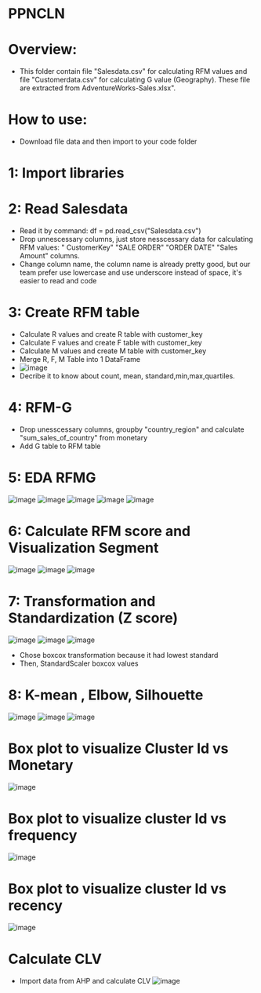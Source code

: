 # PPNCLN
# Overview: 
- This folder contain file "Salesdata.csv" for calculating RFM values and file "Customerdata.csv" for calculating G value (Geography). These file are extracted from AdventureWorks-Sales.xlsx". 
# How to use:
- Download file data and then import to your code folder
# 1: Import libraries 
# 2: Read Salesdata
- Read it by command: df = pd.read_csv("Salesdata.csv")
- Drop unnescessary columns, just store nesscessary data for calculating RFM values: " CustomerKey"	"SALE ORDER"	"ORDER DATE"	"Sales Amount" columns.
- Change column name, the column name is already pretty good, but our team prefer use lowercase and use underscore instead of space, it's easier to read and code
# 3: Create RFM table
- Calculate R values and create R table with customer_key 
- Calculate F values and create F table with customer_key 
- Calculate M values and create M table with customer_key 
- Merge R, F, M Table into 1 DataFrame
- ![image](https://github.com/Tamuonanthit/PPNCLN/assets/118418261/57bd74d5-7c25-4cb5-83a6-5353898b5936)
- Decribe it to know about count, mean, standard,min,max,quartiles.
# 4: RFM-G
- Drop unesscessary columns, groupby "country_region"	and calculate "sum_sales_of_country" from monetary 
- Add G table to RFM table
# 5: EDA RFMG
![image](https://github.com/Tamuonanthit/PPNCLN/assets/118418261/b8bac3a5-789d-4cee-a71f-60fc5c2fe6bb)
![image](https://github.com/Tamuonanthit/PPNCLN/assets/118418261/b57e2453-6cd8-4fb5-8f24-93d9f9b5a13b)
![image](https://github.com/Tamuonanthit/PPNCLN/assets/118418261/118fd735-fee5-452a-9b53-6b229c929b6b)
![image](https://github.com/Tamuonanthit/PPNCLN/assets/118418261/4a391e02-fa3d-4f3d-b4e3-c4f73894924a)
![image](https://github.com/Tamuonanthit/PPNCLN/assets/118418261/0da8c064-3faf-4068-9684-60f98d9b8688)
# 6: Calculate RFM score and Visualization Segment 
![image](https://github.com/Tamuonanthit/PPNCLN/assets/118418261/49b721b6-9235-423f-bdfc-a0a8557fc858)
![image](https://github.com/Tamuonanthit/PPNCLN/assets/118418261/991c7cd5-1517-4344-bc31-ce2ce9495b98)
![image](https://github.com/Tamuonanthit/PPNCLN/assets/118418261/eaa0d683-932b-4bda-8360-599c4b184356)
# 7: Transformation and Standardization (Z score) 
![image](https://github.com/Tamuonanthit/PPNCLN/assets/118418261/4bea4923-7a1a-4f04-b5b7-ebfa672f226b)
![image](https://github.com/Tamuonanthit/PPNCLN/assets/118418261/9908d6ca-f730-403c-b18b-6e693a546edb)
![image](https://github.com/Tamuonanthit/PPNCLN/assets/118418261/ec2895ea-d942-4b9d-955d-a7c7c79338ad)
 - Chose boxcox transformation because it had lowest standard
 - Then,  StandardScaler boxcox values
# 8: K-mean , Elbow, Silhouette
![image](https://github.com/Tamuonanthit/PPNCLN/assets/118418261/6e6270a4-e82d-446a-8db6-81dfdea0c494)
![image](https://github.com/Tamuonanthit/PPNCLN/assets/118418261/3ce48ab4-a572-4d0f-9eb8-00039a5d0f8e)
![image](https://github.com/Tamuonanthit/PPNCLN/assets/118418261/0032fb72-004a-4685-96b4-5c03ea86346d)
# Box plot to visualize Cluster Id vs Monetary
![image](https://github.com/Tamuonanthit/PPNCLN/assets/118418261/9ca9878a-d44e-4d73-b008-533b5152c810)
# Box plot to visualize cluster Id vs frequency
![image](https://github.com/Tamuonanthit/PPNCLN/assets/118418261/9ad69071-db0b-4a9b-acf2-c7fa5a867f7d)
# Box plot to visualize cluster Id vs recency
![image](https://github.com/Tamuonanthit/PPNCLN/assets/118418261/99fb4ae0-20f1-4822-bd49-4cd1bfea4e26)
# Calculate CLV 
- Import data from AHP and calculate CLV
![image](https://github.com/Tamuonanthit/PPNCLN/assets/118418261/ade036f4-7337-4568-b39b-2b69107c20f0)
